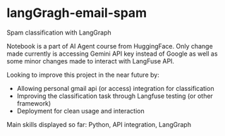 # langGragh-email-spam
Spam classification with LangGraph

Notebook is a part of AI Agent course from HuggingFace. 
Only change made currently is accessing Gemini API key instead of Google as well as some minor changes made to interact with LangFuse API.

Looking to improve this project in the near future by:
- Allowing personal gmail api (or access) integration for classification
- Improving the classification task through Langfuse testing (or other framework)
- Deployment for clean usage and interaction 

Main skills displayed so far: Python, API integration, LangGraph
